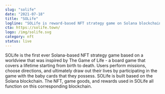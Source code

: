 ```yaml
---
slug: "solife"
date: "2021-07-18"
title: "SOLife"
logline: "SOLife is reward-based NFT strategy game on Solana blockchain."
cta: https://solife.town/
logo: /img/solife.svg
category: nft
status: live
---
```


SOLife is the first ever Solana-based NFT strategy game based on a worldview that was inspired by The Game of Life - a board game that covers a lifetime starting from birth to death. 
Users perform missions, choose directions, and ultimately draw out their lives by participating in the game with the baby cards that they possess. SOLife is built based on the Solana blockchain. 
The NFT, game goods, and rewards used in SOLife all function on this corresponding blockchain.
